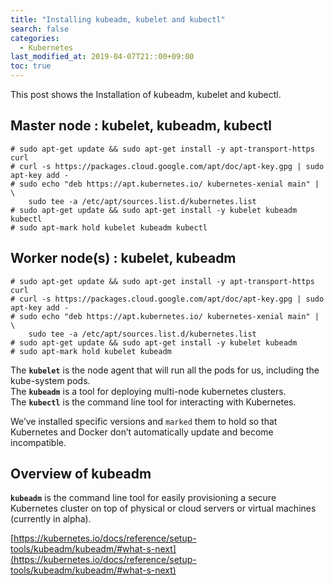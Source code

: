 ```yaml
---
title: "Installing kubeadm, kubelet and kubectl" 
search: false
categories:
  - Kubernetes
last_modified_at: 2019-04-07T21::00+09:00
toc: true
---
```


This post shows the Installation of kubeadm, kubelet and kubectl.

## Master node : kubelet, kubeadm, kubectl
```console
# sudo apt-get update && sudo apt-get install -y apt-transport-https curl
# curl -s https://packages.cloud.google.com/apt/doc/apt-key.gpg | sudo apt-key add -
# sudo echo "deb https://apt.kubernetes.io/ kubernetes-xenial main" | \
    sudo tee -a /etc/apt/sources.list.d/kubernetes.list
# sudo apt-get update && sudo apt-get install -y kubelet kubeadm kubectl
# sudo apt-mark hold kubelet kubeadm kubectl
```

## Worker node(s) : kubelet, kubeadm
```console
# sudo apt-get update && sudo apt-get install -y apt-transport-https curl
# curl -s https://packages.cloud.google.com/apt/doc/apt-key.gpg | sudo apt-key add -
# sudo echo "deb https://apt.kubernetes.io/ kubernetes-xenial main" | \
    sudo tee -a /etc/apt/sources.list.d/kubernetes.list
# sudo apt-get update && sudo apt-get install -y kubelet kubeadm
# sudo apt-mark hold kubelet kubeadm
```

The **`kubelet`** is the node agent that will run all the pods for us, including the kube-system pods.  
The **`kubeadm`** is a tool for deploying multi-node kubernetes clusters.  
The **`kubectl`** is the command line tool for interacting with Kubernetes.  

We’ve installed specific versions and `marked` them to hold so that Kubernetes and Docker don’t automatically update and become incompatible.  


## Overview of kubeadm
**`kubeadm`** is the command line tool for easily provisioning a secure Kubernetes cluster on top of physical or cloud servers or virtual machines (currently in alpha).  

[https://kubernetes.io/docs/reference/setup-tools/kubeadm/kubeadm/#what-s-next](https://kubernetes.io/docs/reference/setup-tools/kubeadm/kubeadm/#what-s-next)

